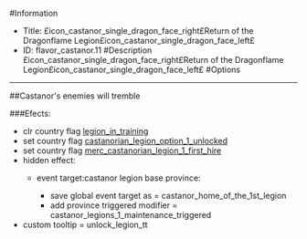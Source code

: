 #Information
 - Title: £icon_castanor_single_dragon_face_right£Return of the Dragonflame Legion£icon_castanor_single_dragon_face_left£
 - ID: flavor_castanor.11
#Description
£icon_castanor_single_dragon_face_right£Return of the Dragonflame Legion£icon_castanor_single_dragon_face_left£
#Options

___
##Castanor's enemies will tremble

###Efects:<ul><li>clr country flag [legion_in_training](../flags/legion_in_training.md)</li><li>set country flag [castanorian_legion_option_1_unlocked](../flags/castanorian_legion_option_1_unlocked.md)</li><li>set country flag [merc_castanorian_legion_1_first_hire](../flags/merc_castanorian_legion_1_first_hire.md)</li><li>hidden effect:</li><ul><li>event target:castanor legion base province:</li><ul><li>save global event target as = castanor_home_of_the_1st_legion</li><li>add province triggered modifier = castanor_legions_1_maintenance_triggered</li></ul></ul><li>custom tooltip = unlock_legion_tt</li></ul>
